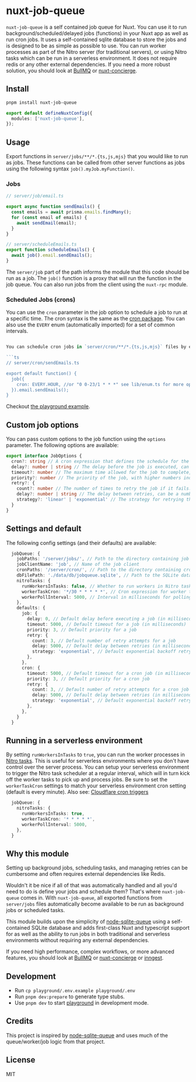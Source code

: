 # nuxt-job-queue

`nuxt-job-queue` is a self contained job queue for Nuxt. You can use it to run background/scheduled/delayed jobs (functions) in your Nuxt app as well as run cron jobs. It uses a self-contained sqlite database to store the jobs and is designed to be as simple as possible to use. You can run worker processes as part of the Nitro server (for traditional servers), or using Nitro tasks which can be run in a serverless environment. It does not require redis or any other external dependencies. If you need a more robust solution, you should look at [BullMQ](https://docs.bullmq.io/) or [nuxt-concierge](https://github.com/genu/nuxt-concierge).

## Install

```bash
pnpm install nuxt-job-queue
```

```ts
export default defineNuxtConfig({
  modules: ['nuxt-job-queue'],
});
```

## Usage

Export functions in `server/jobs/**/*.{ts,js,mjs}` that you would like to run as jobs. These functions can be called from other server functions as jobs using the following syntax `job().myJob.myFunction()`.


### Jobs

```ts
// server/job/email.ts

export async function sendEmails() {
  const emails = await prisma.emails.findMany();
  for (const email of emails) {
    await sendEmail(email);
  }
}

// server/scheduleEmails.ts
export function scheduleEmails() {
  await job().email.sendEmails();
}
```


The `server/job` part of the path informs the module that this code should be run as a job. The `job()` function is a proxy that will run the function in the job queue. You can also run jobs from the client using the `nuxt-rpc` module.

### Scheduled Jobs (crons)

You can use the `cron` parameter in the job option to schedule a job to run at a specific time. The cron syntax is the same as the [cron package](https://www.npmjs.com/package/cron). You can also use the `EVERY` enum (automatically imported) for a set of common intervals.

```ts

You can schedule cron jobs in `server/cron/**/*.{ts,js,mjs}` files by exporting a default function. All default exports in the `server/cron` directory will be run on startup.

```ts
// server/cron/sendEmails.ts

export default function() {
  job({
    cron: EVERY.HOUR, //or "0 0-23/1 * * *" see lib/enum.ts for more options
  }).email.sendEmails();
}
```

Checkout [the playground example](/playground).

## Custom job options

You can pass custom options to the job function using the `options` parameter. The following options are available:

```ts
export interface JobOptions {
  cron?: string // A cron expression that defines the schedule for the job.
  delay?: number | string // The delay before the job is executed, can be a number (milliseconds) or a string (e.g., '5m' for 5 minutes).
  timeout?: number // The maximum time allowed for the job to complete, can be a number (milliseconds) or a string (e.g., '5m' for 5 minutes).
  priority?: number // The priority of the job, with higher numbers indicating lower priority.
  retry?: {
    count?: number // The number of times to retry the job if it fails.
    delay?: number | string // The delay between retries, can be a number (milliseconds) or a string (e.g., '5m' for 5 minutes).
    strategy?: 'linear' | 'exponential' // The strategy for retrying the job, either 'linear' or 'exponential'.
  }
}
```

## Settings and default

The following config settings (and their defaults) are available:

```ts
  jobQueue: {
    jobPaths: '/server/jobs/', // Path to the directory containing job files
    jobClientName: 'job', // Name of the job client
    cronPaths: '/server/cron/', // Path to the directory containing cron job files
    dbFilePath: './data/db/jobqueue.sqlite', // Path to the SQLite database file
    nitroTasks: {
      runWorkersInTasks: false, // Whether to run workers in Nitro tasks
      workerTaskCron: '*/30 * * * * *', // Cron expression for worker tasks
      workerPollInterval: 5000, // Interval in milliseconds for polling worker tasks
    },
    defaults: {
      job: {
        delay: 0, // Default delay before executing a job (in milliseconds)
        timeout: 5000, // Default timeout for a job (in milliseconds)
        priority: 3, // Default priority for a job
        retry: {
          count: 3, // Default number of retry attempts for a job
          delay: 5000, // Default delay between retries (in milliseconds)
          strategy: 'exponential', // Default exponential backoff retry strategy
        },
      },
      cron: {
        timeout: 5000, // Default timeout for a cron job (in milliseconds)
        priority: 3, // Default priority for a cron job
        retry: {
          count: 3, // Default number of retry attempts for a cron job
          delay: 5000, // Default delay between retries (in milliseconds)
          strategy: 'exponential', // Default exponential backoff retry strategy
        },
      },
    }
  }
```

## Running in a serverless environment
By setting `runWorkersInTasks` to `true`, you can run the worker processes in [Nitro tasks](https://nitro.build/guide/tasks). This is useful for serverless environments where you don't have control over the server process. You can setup your serverless environment to trigger the Nitro task scheduler at a regular interval, which will in turn kick off the worker tasks to pick up and process jobs. Be sure to set the `workerTaskCron` settings to match your serverless environment cron setting (default is every minute). Also see: [Cloudflare cron triggers](https://developers.cloudflare.com/workers/configuration/cron-triggers/)

```ts
  jobQueue: {
    nitroTasks: {
      runWorkersInTasks: true,
      workerTaskCron: '* * * * *',
      workerPollInterval: 5000,
    },
  }
```



## Why this module
Setting up background jobs, scheduling tasks, and managing retries can be cumbersome and often requires external dependencies like Redis.

Wouldn't it be nice if all of that was automatically handled and all you'd need to do is define your jobs and schedule them? That's where `nuxt-job-queue` comes in. With `nuxt-job-queue`, all exported functions from `server/jobs` files automatically become available to be run as background jobs or scheduled tasks.

This module builds upon the simplicity of [node-sqlite-queue](https://github.com/sinkhaha/node-sqlite-queue) using a self-contained SQLite database and adds first-class Nuxt and typescript support for as well as the ability to run jobs in both traditional and serverless environments without requiring any external dependencies. 

If you need high performance, complex workflows, or more advanced features, you should look at [BullMQ](https://docs.bullmq.io/) or [nuxt-concierge](http://github.com/genu/nuxt-concierge) or [inngest](http://inngest.com).

## Development

- Run `cp playground/.env.example playground/.env`
- Run `pnpm dev:prepare` to generate type stubs.
- Use `pnpm dev` to start [playground](./playground) in development mode.

## Credits

This project is inspired by [node-sqlite-queue](https://github.com/sinkhaha/node-sqlite-queue) and uses much of the queue/worker/job logic from that project.

## License

MIT
